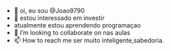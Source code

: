 - 👋 oi, eu sou @Joao9790
- 👀 estou interessado em investir
- atualmente estou aprendendo  programaçao
- 💞️ I’m looking to collaborate on nas aulas
- 📫 How to reach me ser muito inteligente,sabedoria.

<!---
Joao9790/Joao9790 is a ✨ special ✨ repository because its `README.md` (this file) appears on your GitHub profile.
You can click the Preview link to take a look at your changes.
--->

